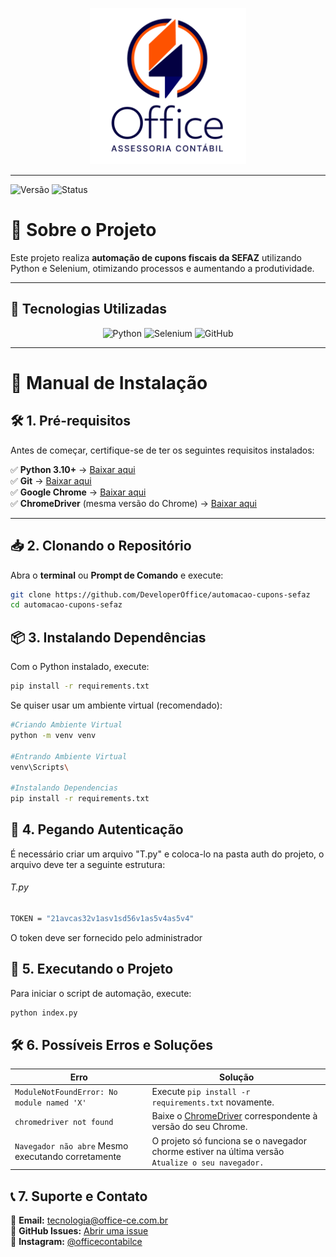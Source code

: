 <p align="center">
  <img src="./assets/read.png" alt="Office Logo" width="250px">
</p>

---

![Versão](https://img.shields.io/badge/version-2.0.0-blue)
![Status](https://img.shields.io/badge/status-Concluído-green)

# 📌 Sobre o Projeto

Este projeto realiza **automação de cupons fiscais da SEFAZ** utilizando Python e Selenium, otimizando processos e aumentando a produtividade.

---

## 🚀 Tecnologias Utilizadas

<div align="center">

![Python](https://img.shields.io/badge/Python-3776AB?style=for-the-badge&logo=python&logoColor=white)
![Selenium](https://img.shields.io/badge/Selenium-43B02A?style=for-the-badge&logo=selenium&logoColor=white)
![GitHub](https://img.shields.io/badge/GitHub-181717?style=for-the-badge&logo=github)

</div>

---

# 📖 Manual de Instalação

## 🛠️ 1. Pré-requisitos

Antes de começar, certifique-se de ter os seguintes requisitos instalados:

✅ **Python 3.10+** → [Baixar aqui](https://www.python.org/downloads/)  
✅ **Git** → [Baixar aqui](https://git-scm.com/downloads)  
✅ **Google Chrome** → [Baixar aqui](https://www.google.com/chrome/)  
✅ **ChromeDriver** (mesma versão do Chrome) → [Baixar aqui](https://sites.google.com/chromium.org/driver/)

---

## 📥 2. Clonando o Repositório

Abra o **terminal** ou **Prompt de Comando** e execute:

```sh
git clone https://github.com/DeveloperOffice/automacao-cupons-sefaz
cd automacao-cupons-sefaz
```

## 📦 3. Instalando Dependências

Com o Python instalado, execute:

```sh
pip install -r requirements.txt
```

Se quiser usar um ambiente virtual (recomendado):

```sh
#Criando Ambiente Virtual
python -m venv venv

#Entrando Ambiente Virtual
venv\Scripts\

#Instalando Dependencias
pip install -r requirements.txt
```

## 🔑 4. Pegando Autenticação

É necessário criar um arquivo "T.py" e coloca-lo na pasta auth do projeto, o arquivo deve ter a seguinte estrutura:

###### T.py

```sh
TOKEN = "21avcas32v1asv1sd56v1as5v4as5v4"
```

O token deve ser fornecido pelo administrador

## 🚀 5. Executando o Projeto

Para iniciar o script de automação, execute:

```sh
python index.py
```

## 🛠️ 6. Possíveis Erros e Soluções

| **Erro**                                           | **Solução**                                                                                                  |
| -------------------------------------------------- | ------------------------------------------------------------------------------------------------------------ |
| `ModuleNotFoundError: No module named 'X'`         | Execute `pip install -r requirements.txt` novamente.                                                         |
| `chromedriver not found`                           | Baixe o [ChromeDriver](https://sites.google.com/chromium.org/driver/) correspondente à versão do seu Chrome. |
| `Navegador não abre` Mesmo executando corretamente | O projeto só funciona se o navegador chorme estiver na última versão `Atualize o seu navegador.`             |

## 📞 7. Suporte e Contato

📧 **Email:** [tecnologia@office-ce.com.br](mailto:tecnologia@office-ce.com.br)  
🐙 **GitHub Issues:** [Abrir uma issue](https://github.com/DeveloperOffice/automacao-cupons-sefaz/issues)  
💬 **Instagram:** [@officecontabilce](https://www.instagram.com/officecontabilce/)
